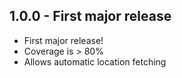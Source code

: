 ## 1.0.0 - First major release
* First major release!
* Coverage is > 80%
* Allows automatic location fetching
